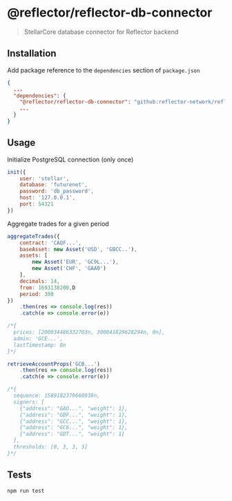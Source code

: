 # @reflector/reflector-db-connector

> StellarCore database connector for Reflector backend

## Installation

Add package reference to the `dependencies` section of `package.json`

```json
{
  ...
  "dependencies": {
    "@reflector/reflector-db-connector": "github:reflector-network/reflector-db-connector#v0.5.0",
    ...
  }
}
```

## Usage

Initialize PostgreSQL connection (only once)
```js
init({
    user: 'stellar',
    database: 'futurenet',
    password: 'db_password',
    host: '127.0.0.1',
    port: 54321
})
```

Aggregate trades for a given period
```js
aggregateTrades({
    contract: 'CAQF...',
    baseAsset: new Asset('USD', 'GBCC..'),
    assets: [
        new Asset('EUR', 'GC9L...'),
        new Asset('CHF', 'GAA0')
    ],
    decimals: 14,
    from: 1693138200,D
    period: 300
})
    .then(res => console.log(res))
    .catch(e => console.error(e))

/*{
  prices: [200034486332703n, 300041829628294n, 0n],
  admin: 'GCE...',
  lastTimestamp: 0n
}*/

retrieveAccountProps('GCB...')
    .then(res => console.log(res))
    .catch(e => console.error(e))

/*{
  sequence: 1589182379660938n,
  signers: [
    {"address": "GAO...", "weight": 1},
    {"address": "GBF...", "weight": 1},
    {"address": "GCC...", "weight": 1},
    {"address": "GC6...", "weight": 1},
    {"address": "GDT...", "weight": 1}
  ],      
  thresholds: [0, 3, 3, 3]
}*/
```

## Tests

```
npm run test
```